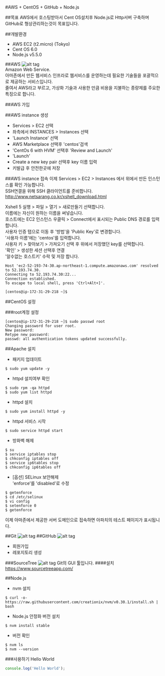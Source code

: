 #AWS + CentOS + GitHub + Node.js

##목표
AWS에서 호스팅받아서 Cent OS설치후 Node.js로 Http서버 구축하며 GitHub로 형상관리하는것이 목표입니다.

##개발환경
- AWS EC2 (t2.micro) (Tokyo)
- Cent OS 6.0
- Node.js v5.5.0


##AWS
![alt tag](https://mateh.id.au/wp-content/uploads/2014/07/amazon-aws-logo.jpg)  
Amazon Web Service.  
아마존에서 만든 웹서비스 인프라로 웹서비스를 운영하는데 필요한 기술들을 포괄적으로 제공하는 서비스입니다.  
줄여서 AWS라고 부르고, 가상화 기술과 사용한 만큼 비용을 지불하는 종량제를 주요한 특징으로 합니다.

##AWS 가입

##AWS instance 생성
 - Services > EC2 선택
 - 좌측에서 INSTANCES > Instances 선택
 - 'Launch Instance' 선택
 - AWS Marketplace 선택후 'centos'검색
 - 'CentOs 6 with HVM' 선택후 'Review and Launch'
 - 'Launch'
 - Create a new key pair 선택후 key 이름 입력
 - 키발급 후 안전한곳에 저장

 
##AWS instance 접속
이제 Services > EC2 > Instances 에서 위에서 만든 인스턴스를 확인 가능합니다.  
SSH연결을 위해 SSH 클라이언트를 준비합니다.  
http://www.netsarang.co.kr/xshell_download.html  

Xshell 5 실행 > 파일 > 열기 > 새로만들기 선택합니다.  
이름에는 자신이 원하는 이름을 써넣습니다.  
호스트에는 EC2 인스턴스 우클릭 > Connect에서 표시되는 Public DNS 경로를 입력합니다.  
사용자 인증 탭으로 이동 후 '방법'을 'Public Key'로 변경합니다.  
'사용자 이름'에는 'centos'를 입력합니다.  
사용자 키 > 찾아보기 > 가져오기 선택 후 위에서 저장했던 key를 선택합니다.  
'확인' > 생성한 세션 선택후 연결  
'알수없는 호스트키' 수락 및 저장 합니다.  


```shell
Host 'ec2-52-193-74-30.ap-northeast-1.compute.amazonaws.com' resolved to 52.193.74.30.
Connecting to 52.193.74.30:22...
Connection established.
To escape to local shell, press 'Ctrl+Alt+]'.

[centos@ip-172-31-29-218 ~]$ 

```

##CentOS 설정

###root계정 설정
```shell
[centos@ip-172-31-29-218 ~]$ sudo passwd root
Changing password for user root.
New password: 
Retype new password: 
passwd: all authentication tokens updated successfully.
```

##Apache 설치


- 패키지 업데이트
```shell
$ sudo yum update -y
```


- httpd 설치여부 확인
```shell
$ sudo rpm -qa httpd
$ sudo yum list httpd
```


- httpd 설치
```shell
$ sudo yum install httpd -y
```


- httpd 서비스 시작
```shell
$ sudo service httpd start
```

  
- 방화벽 해제
```shell
$ su
$ service iptables stop
$ chkconfig iptables off
$ service ip6tables stop
$ chkconfig ip6tables off
```  
    
- [옵션] SELinux 보안해제  
'enforce'를 'disabled'로 수정
```shell
$ getenforce
$ cd /etc/selinux
$ vi config
$ setenforce 0
$ getenforce
```

이제 아마존에서 제공한 서버 도메인으로 접속하면 아파치의 테스트 페이지가 표시됩니다.  

##Git
![alt tag](https://git-scm.com/images/logo@2x.png)
##GitHub
![alt tag](https://kanbanize.com/blog/wp-content/uploads/2014/11/GitHub.jpg)
- 회원가입
- 레포지토리 생성

###SourceTree
![alt tag](https://www.sourcetreeapp.com/images/logoSourceTree.png)
Git의 GUI 툴입니다.
####설치
https://www.sourcetreeapp.com/

##Node.js


- nvm 설치
```shell
$ curl -o- https://raw.githubusercontent.com/creationix/nvm/v0.30.1/install.sh | bash
```
- Node.js 안정화 버전 설치
```shell
$ nvm install stable
```
- 버전 확인
```shell
$ nvm ls
$ nvm --version
```

###사용하기
Hello World
```js
console.log('Hello World');
```
